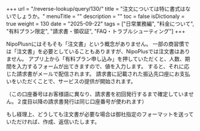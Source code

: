 +++
url = "/reverse-lookup/query/130/"
title = "注文については特に書式はないでしょうか。"
menuTitle = ""
description = ""
toc = false
isDictionaly = true
weight = 130
date = "2025-09-22"
tags = ["日常業務編", "料金について", "有料プラン限定", "請求書・領収証", "FAQ・トラブルシューティング"]
+++

NipoPlusnにはそもそも「注文書」という概念がありません。
一部の商習慣では「注文書」を必要としていることもありますが、NipoPlusでは注文書はありません。
アプリ上から「有料プラン申し込み」を押していただくと、人数、期間を入力するフォームが出てきますので、値を入力します。
すると、それに応じた請求書がメールで配信されます。
請求書に記載された振込先口座にお支払いをいただくことで、サービスの提供が開始されます。

（この口座番号はお客様語に異なり、請求書を初回発行するまで確定していません。２度目以降の請求書発行は同じ口座番号が使われます）

もし経理上、どうしても注文書が必要な場合は御社指定のフォーマットを送っていただければ、作成、返信いたします。
